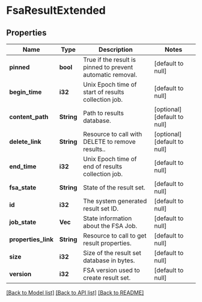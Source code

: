 # FsaResultExtended

## Properties
Name | Type | Description | Notes
------------ | ------------- | ------------- | -------------
**pinned** | **bool** | True if the result is pinned to prevent automatic removal. | [default to null]
**begin_time** | **i32** | Unix Epoch time of start of results collection job. | [default to null]
**content_path** | **String** | Path to results database. | [optional] [default to null]
**delete_link** | **String** | Resource to call with DELETE to remove results.. | [optional] [default to null]
**end_time** | **i32** | Unix Epoch time of end of results collection job. | [default to null]
**fsa_state** | **String** | State of the result set. | [default to null]
**id** | **i32** | The system generated result set ID. | [default to null]
**job_state** | **Vec<String>** | State information about the FSA Job. | [default to null]
**properties_link** | **String** | Resource to call to get result properties. | [default to null]
**size** | **i32** | Size of the result set database in bytes. | [default to null]
**version** | **i32** | FSA version used to create result set. | [default to null]

[[Back to Model list]](../README.md#documentation-for-models) [[Back to API list]](../README.md#documentation-for-api-endpoints) [[Back to README]](../README.md)


